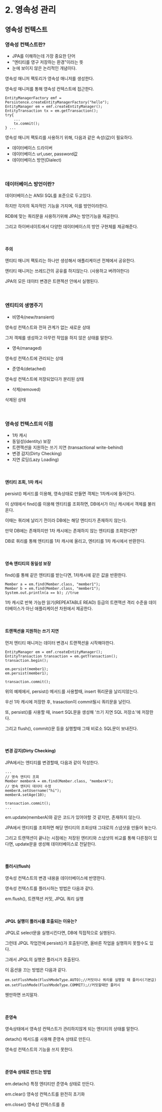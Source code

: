 # 2. 영속성 관리

## 영속성 컨텍스트

### 영속성 컨텍스트란?

- JPA를 이해하는데 가장 중요한 단어
- "엔티티를 영구 저장하는 환경"이라는 뜻
- 눈에 보이지 않은 논리적인 개념이다.

영속성 매니저 팩토리가 영속성 매니저를 생성한다.

영속성 매니저를 통해 영속성 컨텍스트에 접근한다.


    EntityManagerFactory emf = Persistence.createEntityManagerFactory("hello");
    EntityManager em = emf.createEntityManager();
    EntityTransaction tx = em.getTransaction();
    try{
        ... 
        tx.commit();
    } ...
 
영속성 매니저 팩토리를 사용하기 위해, 다음과 같은 속성(값)이 필요하다.

- 데이터베이스 드라이버
- 데이터베이스 url,user, password값
- 데이터베이스 방언(Dialect)

ㅤ

### 데이터베이스 방언이란?

데이터베이스는 ANSI SQL를 표준으로 두고있다.

하지만 각자의 독자적인 기능을 가지며, 이를 방언이라한다.

RDB에 맞는 쿼리문을 사용하기위해 JPA는 방언기능을 제공한다.

그리고 하이버네이트에서 다양한 데이터베이스의 방언 구현체를 제공해준다.

ㅤ

#### 주의

엔티티 매니저 팩토리는 하나만 생성해서 애플리케이션 전체에서 공유한다.

엔티티 매니저는 쓰레드간의 공유를 하지않는다. (사용하고 버려야한다)

JPA의 모든 데이터 변경은 트랜젝션 안에서 실행된다.

ㅤ

### 엔티티의 생명주기

- 비영속(new/transient)

영속성 컨텍스트와 전혀 관계가 없는 새로운 상태

그저 객체를 생성하고 아무런 작업을 하지 않은 상태를 말한다.

- 영속(managed)

영속성 컨텍스트에 관리되는 상태

- 준영속(detached)

영속성 컨텍스트에 저장되었다가 분리된 상태

- 삭제(removed)

삭제된 상태

ㅤ

### 영속성 컨텍스트의 이점

- 1차 캐시 
- 동일성(identity) 보장 
- 트랜잭션을 지원하는 쓰기 지연 (transactional write-behind) 
- 변경 감지(Dirty Checking) 
- 지연 로딩(Lazy Loading)

ㅤ

#### 엔티티 조회, 1차 캐시

persist() 메서드를 이용해, 영속상태로 만들면 객체는 1차캐시에 들어간다.

이 상태에서 find()를 이용해 엔티티를 조회하면, DB에서가 아닌 캐시에서 객체를 불러온다.

이때는 쿼리에 날리기 전이라 DB에는 해당 엔티티가 존재하지 않는다.

만약 DB에는 존재하지만 1차 캐시에는 존재하지 않는 엔티티를 조회한다면?

DB로 쿼리를 통해 엔티티를 1차 캐시에 올리고, 엔티티를 1차 캐시에서 반환한다.

ㅤ

#### 영속 엔티티의 동일성 보장

find()를 통해 같은 엔티티를 받는다면, 1차캐시에 같은 값을 반환한다.

    Member a = em.find(Member.class, "member1"); 
    Member b = em.find(Member.class, "member1");
    System.out.println(a == b); //true

1차 캐시로 반복 가능한 읽기(REPEATABLE READ) 등급의 트랜잭션 격리 수준을 데이터베이스가 아닌 애플리케이션 차원에서 제공한다.

ㅤ

#### 트랜잭션을 지원하는 쓰기 지연

먼저 엔티티 매니저는 데이터 변경시 트랜잭션을 시작해야한다.

    EntityManager em = emf.createEntityManager();
    EntityTransaction transaction = em.getTransaction();
    transaction.begin();
    
    em.persist(member1);
    em.persist(member1);
    
    transaction.commit();
    
위의 예제에서, persist() 메서드를 사용할때, insert 쿼리문을 날리지않는다.

우선 1차 캐시에 저장한 후, trasaction이 commit될시 쿼리문을 날린다.

또, persist()를 사용할 때, insert SQL문을 생성해 '쓰기 지연 SQL 저장소'에 저장한다.

그리고 flush(), commit()문 등을 실행할때 그때 비로소 SQL문이 보내진다.

ㅤ

#### 변경 감지(Dirty Checking)

JPA에서는 엔티티를 변경할때, 다음과 같이 작성한다.

    ...
    // 영속 엔티티 조회
    Member memberA = em.find(Member.class, "memberA");
    // 영속 엔티티 데이터 수정
    memberA.setUsername("hi");
    memberA.setAge(10);
    
    transaction.commit();
    ...
    
em.update(memberA)와 같은 코드가 있어야할 것 같지만, 존재하지 않는다.

JPA에서 엔티티를 조회하면 해당 엔티티의 조회상태 그대로의 스냅샷을 만들어 놓는다.

그리고 트랜잭션이 끝나는 시점에는 저장된 엔티티와 스냅샷의 비교를 통해 다른점이 있다면, update문을 생성해 데이터베이스로 전달한다.

ㅤ

#### 플러시(flush)

영속성 컨텍스트의 변경 내용을 데이터베이스에 반영한다.

영속성 컨텍스트를 플러시하는 방법은 다음과 같다.

em.flush(), 트랜잭션 커밋, JPQL 쿼리 실행

ㅤ

#### JPQL 실행이 플러시를 호출되는 이유는?

JPQL로 select문을 실행시킨다면, DB에 직접적으로 실행된다.

그런데 JPQL 작업전에 persist()가 호출된다면, 올바른 작업을 실행하지 못할수도 있다.

그래서 JPQL의 실행은 플러시가 호출된다.

이 옵션을 끄는 방법은 다음과 같다.

    em.setFlushMode(FlushModeType.AUTO);//커밋이나 쿼리를 실행할 때 플러시(기본값)
    em.setFlushMode(FlushModeType.COMMIT);//커밋할때만 플러시
    
웬만하면 쓰지말자.

ㅤ

#### 준영속

영속상태에서 영속성 컨텍스트가 관리하지않게 되는 엔티티의 상태를 말한다.

detach() 메서드를 사용해 준영속 상태로 만든다.

영속성 컨텍스트의 기능을 쓰지 못한다.

ㅤ

#### 준영속 상태로 만드는 방법

em.detach() 특정 엔티티만 준영속 상태로 만든다.

em.clear() 영속성 컨텍스트를 완전히 초기화

em.close() 영속성 컨텍스트를 종


